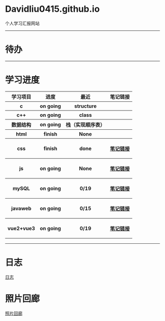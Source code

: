 # Davidliu0415.github.io
个人学习汇报网站

---

# 待办
---
# 学习进度
<table>
  <tr>
    <th>学习项目</th>
    <th>进度</th>
    <th>最近</th>
    <th>笔记链接</th>
  </tr>
  <tr>
    <th>c</th>
    <th>on going</th>
    <th>structure</th>
    <th></th>
  </tr>
  <tr>
    <th>c++</th>
    <th>on going</th>
    <th>class</th>
    <th></th>
  </tr>
  <tr>
    <th>数据结构</th>
    <th>on going</th>
    <th>栈（实现顺序表）</th>
    <th></th>
  </tr>
  <tr>
    <th>html</th>
    <th>finish</th>
    <th>None</th>
    <th></th>
  </tr>
  <tr>
    <th>css</th>
    <th>finish</th>
    <th>done</th>
    <th>

[笔记链接](笔记css.md)</th>

  </tr>
  <tr>
    <th>js</th>
    <th>on going</th>
    <th>None</th>
    <th> 

[笔记链接](笔记js.md)</th>
  </tr>
  <tr>
    <th>mySQL</th>
    <th>on going</th>
    <th>0/19</th>
    <th>  
  
  [笔记链接](mysql\笔记MySQL.md)</th>
  </tr>
  </tr>
  <tr>
    <th>javaweb</th>
    <th>on going</th>
    <th>0/15</th>
    <th> 

[笔记链接](javaweb\笔记Javaweb.md)</th>
  </tr>
  </tr>
  <tr>
    <th>vue2+vue3</th>
    <th>on going</th>
    <th>0/19</th>
    <th> 

[笔记链接](vue2+vue3\笔记vue2+vue3.md)</th>
  </tr>
</table>

---

# 日志
[日志](日志.md)
# 照片回廊
[照片回廊](picture/照片回廊.html)
